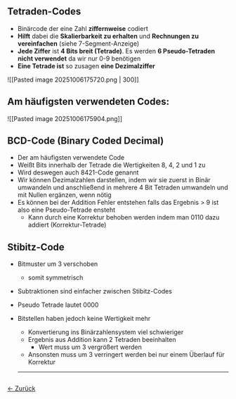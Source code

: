 ## Tetraden-Codes
- Binärcode der eine Zahl **ziffernweise** codiert
- **Hilft** dabei die **Skalierbarkeit zu erhalten** und **Rechnungen zu vereinfachen** (siehe 7-Segment-Anzeige) 
- **Jede Ziffer** ist **4 Bits breit (Tetrade)**. Es werden **6 Pseudo-Tetraden nicht verwendet** da wir nur 0-9 benötigen 
- **Eine Tetrade ist** so zusagen **eine Dezimalziffer**

![[Pasted image 20251006175720.png | 300]]

## Am häufigsten verwendeten Codes:
![[Pasted image 20251006175904.png]]

## BCD-Code (Binary Coded Decimal)
- Der am häufigsten verwendete Code
- Weißt Bits innerhalb der Tetrade die Wertigkeiten 8, 4, 2 und 1 zu
- Wird deswegen auch 8421-Code genannt
- Wir können Dezimalzahlen darstellen, indem wir sie zuerst in Binär umwandeln und anschließend in mehrere 4 Bit Tetraden umwandeln und mit Nullen ergänzen, wenn nötig
- Es können bei der Addition Fehler entstehen falls das Ergebnis > 9 ist also eine Pseudo-Tetrade ensteht
	- Kann durch eine Korrektur behoben werden indem man 0110 dazu addiert (Korrektur-Tetrade)

## Stibitz-Code 
- Bitmuster um 3 verschoben
	- somit symmetrisch
- Subtraktionen sind einfacher zwischen Stibitz-Codes
- Pseudo Tetrade lautet 0000
- Bitstellen haben jedoch keine Wertigkeit mehr
	- Konvertierung ins Binärzahlensystem viel schwieriger
	- Ergebnis aus Addition kann 2 Tetraden beeinhalten
		- Wert muss um 3 vergrößert werden
	- Ansonsten muss um 3 verringert werden bei nur einem Überlauf für Korrektur

	<hr>

<div style="display: flex; justify-content: space-between;">

  <a href="03 Komplomente">← Zurück</a>

  <!--<a href="03 Komplomente">Weiter →</a>-->

</div>
